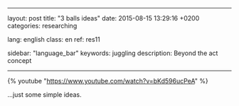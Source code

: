 
---
layout: post
title: "3 balls ideas"
date:   2015-08-15 13:29:16 +0200
categories: researching

lang: english
class: en
ref: res11

sidebar: "language_bar"
keywords: juggling
description: Beyond the act concept

---

{% youtube "https://www.youtube.com/watch?v=bKd596ucPeA" %}

...just some simple ideas.
